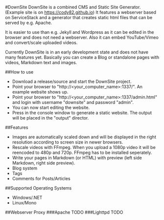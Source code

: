 #DownSite
DownSite is a combined CMS and Static Site Generator. (Example site is on https://cody82.github.io)
It features a webserver based on ServiceStack and a generator that creates static html files that can be served by e.g. Apache.

It is easier to use than e.g. Jekyll and Wordpress as it can be edited in the browser and does not need a webserver.
Also it can embed YouTube/Vimeo and convert/scale uploaded videos.

Currently DownSite is in an early development state and does not have many features yet.
Basically you can create a Blog or standalone pages with videos, Markdown text and images.

##How to use
* Download a release/source and start the DownSite project.
* Point your browser to "http://<your_computer_name>:1337/". An example website shows up.
* Point your browser to "http://<your_computer_name>:1337/admin.html" and login with username "downsite" and password "admin".
* You can now start editing the website.
* Press <ENTER> in the console window to generate a static website. The output will be placed in the "output" director.

##Features
* Images are automatically scaled down and will be displayed in the right resolution according to screen size in newer browsers.
* Rescale videos with FFmpeg. When you upload a 1080p video it will be reencoded to 480p and 720p. FFmpeg has to be installed seperately.
* Write your pages in Markdown (or HTML) with preview (left side Markdown, right side preview).
* Blog system
* Tags
* Comments for Posts/Articles

##Supported Operating Systems
* Windows/.NET
* Linux/Mono

##Webserver Proxy
###Apache
TODO
###Lighttpd
TODO
